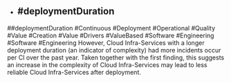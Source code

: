 - ## #deploymentDuration
##deploymentDuration #Continuous #Deployment #Operational #Quality #Value #Creation #Value #Drivers #ValueBased #Software #Engineering #Software #Engineering 
However, Cloud Infra-Services with a longer deployment duration (an indicator of complexity) had more incidents occur per CI over the past year. Taken together with the first finding, this suggests an increase in the complexity of Cloud Infra-Services may lead to less reliable Cloud Infra-Services after deployment.

